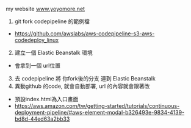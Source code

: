 my website www.yoyomore.net

1. git fork codepipeline 的範例檔
- https://github.com/awslabs/aws-codepipeline-s3-aws-codedeploy_linux
2. 建立一個 Elastic Beanstalk 環境
- 會拿到一個 url位置
3. 去 codepipeline 將 你fork後的分支 連到 Elastic Beanstalk
4. 異動github 的code, 就會自動部署, url 的內容就會跟著改
- 預設index.html為入口畫面
- https://aws.amazon.com/tw/getting-started/tutorials/continuous-deployment-pipeline/#aws-element-modal-b326493e-9834-4139-bd8d-44ed63a2bb33

